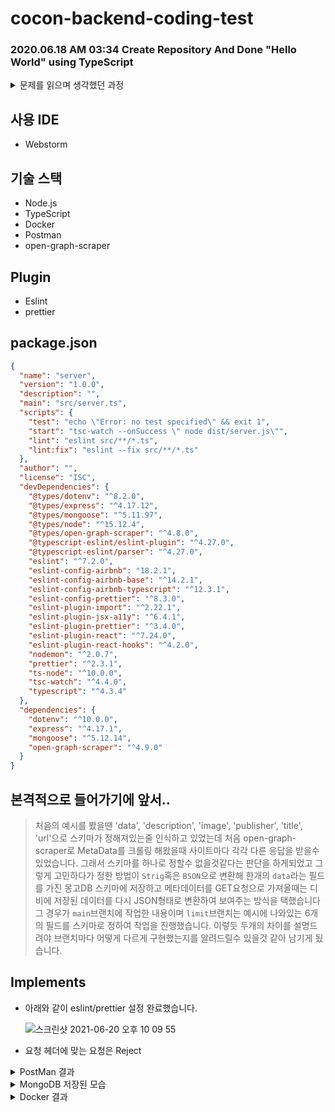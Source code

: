 # cocon-backend-coding-test

### 2020.06.18 AM 03:34 Create Repository And Done "Hello World" using TypeScript

<details>
    <summary>문제를 읽으며 생각했던 과정</summary>

# **Cocon 백엔드 개발자 테스트**

## **웹페이지 Metadata Crawler**

아래 이미지와 같이 슬랙이나 카톡 등에서 링크를 공유할 경우 링크뿐만 아니라 해당 웹페이지의 제목/설명/이미지 등이 첨부되는 것을 본 적이 있을 겁니다.

- 슬랙 예시

![https://cocon.style/pages/static/metadata-example1.png](https://cocon.style/pages/static/metadata-example1.png)

- 카톡 예시

![https://cocon.style/pages/static/metadata-example2.png](https://cocon.style/pages/static/metadata-example2.png)

이렇게 웹페이지의 메타데이타를 긁어와서 저장하는 웹서버를 구현해야 합니다.
> 메타데이터의 뜻을 다시한번 찾아보면서 [위키백과](https://ko.wikipedia.org/wiki/%EB%A9%94%ED%83%80%EB%8D%B0%EC%9D%B4%ED%84%B0)를 읽어보았고 "어떠한 목적을 가지고 만들어진 데이터"라는 정의가 눈에 띄었고 위의 예시처럼 저러한 서비스를 사용자에게 제공하기위한 목적을 가지고 메타데이터를 긁어오는 과정을 하겠구나 라고 생각했습니다. 하지만 메타데이터라는 키워드로만은 역부족이였고 '카톡 미리보기 구현'이라는 키워드로 검색했더니 [링크](https://code-study.tistory.com/41) 에서 meta 태그의 property로 `og(Open Graph):`의 형식으로 되어있는 태그의 정보들을 가져와서 링크전달시 사용자에게 링크에 해당하는 사이트의 정보를 제공해줄수 있다는것을 알았습니다. 단순히 BackEnd 코딩테스트라는 것을 넘어서 정말 이 이야기는 재미있었고 정말 이런걸 구현하는 프로그래머들이 멋있고 그들이 되고싶다는 생각을 했습니다. 또한 [링크](https://brunch.co.kr/@jiyeonsongofnt/11) 를 통해 페이스북에서 처음 만들었다는 정보를 얻게되고 웹의 세계에서 아주 높은 위상을 가지고있다는것도 알게되었습니다.

## **제공되어야 하는 API**

### **1. POST /metadata**

- 메소드: POST
- 경로: /metadata
- 요청 헤더
    - Accept: application/json
    - Content-Type: application/json
- 요청 바디: { "url": "http://..." }
- 응답: 메타데이터가 담긴 json 포맷의 데이터

예시

```
$ curl -X POST -H 'Accept: application/json' -H 'Content-Type: application/json' "http://localhost:3000/metadata" -d '{ "url": "https://visualstudio.microsoft.com/ko/vs/features/node-js" }' | jq
{
  "date": "2020-10-20T17:34:36.000Z",
  "description": "Project templates, IntelliSense, npm integration, debugging, & more. Turn Visual Studio into a powerful Node.js development environment. Download for free.",
  "image": "https://visualstudio.microsoft.com/wp-content/uploads/2018/06/vscom_vs_features_node-js_twitter.png",
  "publisher": "Visual Studio",
  "title": "Node.js Developer Tools | Visual Studio",
  "url": "https://visualstudio.microsoft.com/ko/vs/features/node-js/"
}

```

> 위의 소스코드를 보고 `curl`가 `command line 기반의 웹 요청 도구`라는 것을 알게되었고 평소에 터미널을 매우 자주 사용하는 편인데 이제 웹 요청도 터미널로 보내면 되겠구나라는 생각과 정말 터미널은 안되는게 없다는 생각이 들었습니다. `-X`옵션은 HTTP 메서드를 설정할수 있는 옵션이며 `-H`는 헤더를 보내고 `-d`는 데이터를 전달하는 옵션이다. 저 명령어를 처음에 내 터미널에서 쳐봤는데 `jq`라는 명령어를 찾을수 없다는 오류메시지를 얻었다. 혹시나 해서 `jq`를 뺐더니 ![jq제외 이미지](https://user-images.githubusercontent.com/44861205/122655765-fd971e80-d18f-11eb-84d1-854fdf92741e.png) 아래 이미지같은 결과를 얻었고 분명히 예시의 결과와 달랐다. 바로 검색을 해보니 command line용 Json 처리기로 curl의 명령행 http 처리기와 연계해서 JSON 기반의 REST API를 디버깅할때 유용한 툴이라는것을 알게되었다. [링크](https://www.lesstif.com/software-architect/jq-json-42074200.html) 에서 `jq`를 설치하고 명령어를 사용해봤는데 이번엔 예시와 비슷하게 JSON형태의 데이터를 응답받았습니다.

### **2. GET /metadatas**

- 메소드: GET
- 경로: /metadatas
- 요청 헤더
    - Accept: application/json
- 응답: 지금까지 긁어온 모든 메타데이터가 담긴 json 포맷의 데이터

예시

```
$ curl -X GET -H 'Accept: application/json' "http://localhost:3000/metadatas" | jq
[
  {
    "date": "2020-10-20T17:34:36.000Z",
    "description": "Project templates, IntelliSense, npm integration, debugging, & more. Turn Visual Studio into a powerful Node.js development environment. Download for free.",
    "image": "https://visualstudio.microsoft.com/wp-content/uploads/2018/06/vscom_vs_features_node-js_twitter.png",
    "publisher": "Visual Studio",
    "title": "Node.js Developer Tools | Visual Studio",
    "url": "https://visualstudio.microsoft.com/ko/vs/features/node-js/"
  },
  ...
]

```

## **구현 조건**

1. [Node.js](https://nodejs.org/)로 실행되어야 하고 언어는 [Typescript](https://www.typescriptlang.org/)를 사용해야 합니다.
 
> Node.js로 실행되어야한다까지는 잘 읽다가 갑자기 TypeScript를 언어로 사용해야한다는 글을 읽고 순간 얼었고 일단 계속 읽었는데 4번 구현조건에 docker를 이용해서 빌드 및 사용이 가능해야한다는 글을 읽고 또 얼었다. 하지만 제가 포트폴리오에 적었던 "저는 제가 개발자로 살아가야한다는걸 확신합니다"라는 소개글을 쓸때 장난으로 쓴것이 아니기때문에 단순한 과제라고 생각하지 않고 제가 Cocon이라는 회사에 실제 입사해 이러한 맡은바가 주어진다면 어떻게 해야할지, 어떻게 행동해야하는지를 생각하면서 할수있다는 믿음과 책임감을 가지고 과제에 임했습니다.
2. 메타데이터를 저장하는 DB는 [MongoDB](https://www.mongodb.com/) 를 사용하세요. Node.js 어플리케이션에 MongoDB의 주소가 `MONGODB_URL` 환경변수로 전달되어야 합니다.
3. 기본적인 [eslint](https://eslint.org/) /[prettier](https://prettier.io/) 설정이 되어있어야 합니다.
4. [Docker](https://www.docker.com/) 를 이용해서 빌드 및 실행이 가능해야 합니다.
5. 여기에 명시되지 않은 것은 자유롭게 외부 라이브러리 같은 것을 활용하며 최대한 호율적으로 구현해주시면 됩니다.

## **과제 제출 방식**

1. GitHub의 본인 계정에 `cocon-backend-coding-test`로 private repository를 생성하고 코드를 올립니다.
2. GitHub `cocon-backend-coding-test` repository의 [Settings] - [Manage access]에서 Collaborator로 [mint-seoul](http://github.com/mint-seoul) 계정을 추가합니다.
3. [cocon@blacktangerine.kr](mailto:cocon@blacktangerine.kr) 이메일로 GitHub `cocon-backend-coding-test` repository 링크를 제출합니다.
</details>

## 사용 IDE

- Webstorm

## 기술 스택

- Node.js
- TypeScript
- Docker
- Postman
- open-graph-scraper

## Plugin

- Eslint
- prettier


## package.json

```json
{
  "name": "server",
  "version": "1.0.0",
  "description": "",
  "main": "src/server.ts",
  "scripts": {
    "test": "echo \"Error: no test specified\" && exit 1",
    "start": "tsc-watch --onSuccess \" node dist/server.js\"",
    "lint": "eslint src/**/*.ts",
    "lint:fix": "eslint --fix src/**/*.ts"
  },
  "author": "",
  "license": "ISC",
  "devDependencies": {
    "@types/dotenv": "^8.2.0",
    "@types/express": "^4.17.12",
    "@types/mongoose": "^5.11.97",
    "@types/node": "^15.12.4",
    "@types/open-graph-scraper": "^4.8.0",
    "@typescript-eslint/eslint-plugin": "^4.27.0",
    "@typescript-eslint/parser": "^4.27.0",
    "eslint": "^7.2.0",
    "eslint-config-airbnb": "18.2.1",
    "eslint-config-airbnb-base": "^14.2.1",
    "eslint-config-airbnb-typescript": "^12.3.1",
    "eslint-config-prettier": "^8.3.0",
    "eslint-plugin-import": "^2.22.1",
    "eslint-plugin-jsx-a11y": "^6.4.1",
    "eslint-plugin-prettier": "^3.4.0",
    "eslint-plugin-react": "^7.24.0",
    "eslint-plugin-react-hooks": "^4.2.0",
    "nodemon": "^2.0.7",
    "prettier": "^2.3.1",
    "ts-node": "^10.0.0",
    "tsc-watch": "^4.4.0",
    "typescript": "^4.3.4"
  },
  "dependencies": {
    "dotenv": "^10.0.0",
    "express": "^4.17.1",
    "mongoose": "^5.12.14",
    "open-graph-scraper": "^4.9.0"
  }
}


```

## 본격적으로 들어가기에 앞서..

> 처음의 예시를 봤을땐 'data', 'description', 'image', 'publisher', 'title', 'url'으로 스키마가 정해져있는줄 인식하고 있었는데 처음 open-graph-scraper로 MetaData를 크롤링 해왔을때 사이트마다 각각 다른 응답을 받을수 있었습니다. 그래서 스키마를 하나로 정할수 없을것같다는 판단을 하게되었고 그렇게 고민하다가 정한 방법이 `Strig`혹은 `BSON`으로 변환해 한개의 `data`라는 필드를 가진 몽고DB 스키마에 저장하고 메타데이터를 GET요청으로 가져올때는 디비에 저장된 데이터를 다시 JSON형태로 변환하여 보여주는 방식을 택했습니다 그 경우가 `main`브랜치에 작업한 내용이며 `limit`브랜치는 예시에 나와있는 6개의 필드를 스키마로 정하여 작업을 진행했습니다. 이렇듯 두개의 차이를 설명드려야 브랜치마다 어떻게 다르게 구현했는지를 알려드릴수 있을것 같아 남기게 됬습니다.

## Implements

- 아래와 같이 eslint/prettier 설정 완료했습니다.
  
  ![스크린샷 2021-06-20 오후 10 09 55](https://user-images.githubusercontent.com/44861205/122675408-409ad580-d214-11eb-9594-cf7a18a62b04.png)

- 요청 헤더에 맞는 요청은 Reject

<details>
  <summary>PostMan 결과</summary>
  
- main Branch

POST / meatadata

![스크린샷 2021-06-21 오전 12 33 45](https://user-images.githubusercontent.com/44861205/122680033-5dd99f00-d228-11eb-9bdf-6df3b97a0cea.png)

GET / metadatas

![스크린샷 2021-06-21 오전 12 35 12](https://user-images.githubusercontent.com/44861205/122680072-8c577a00-d228-11eb-871f-5e5767699caf.png)


- limit branch


POST / meatadata

![스크린샷 2021-06-21 오전 12 36 38](https://user-images.githubusercontent.com/44861205/122680128-bf9a0900-d228-11eb-8133-a2ad264f9695.png)


GET / metadatas

![스크린샷 2021-06-21 오전 12 37 04](https://user-images.githubusercontent.com/44861205/122680147-cf195200-d228-11eb-9f11-e24e52b87dfb.png)

</details>

<details>
  <summary>MongoDB 저장된 모습</summary>
- data Schema

![스크린샷 2021-06-21 오전 12 20 30](https://user-images.githubusercontent.com/44861205/122679927-dd1aa300-d227-11eb-8894-7d952098edd8.png)

- limitData Schema

![스크린샷 2021-06-21 오전 12 20 38](https://user-images.githubusercontent.com/44861205/122679938-ec99ec00-d227-11eb-90a7-451485765a08.png)



</details>


<details>
  <summary>Docker 결과</summary>
- docker Image (cocon image)

![스크린샷 2021-06-21 오전 12 39 41](https://user-images.githubusercontent.com/44861205/122680230-2fa88f00-d229-11eb-8c3c-fc33043fad15.png)

- `docker run -p 3000:3000 cocon` 실행시 POST, GET 요청

- POST

![스크린샷 2021-06-21 오전 12 42 23](https://user-images.githubusercontent.com/44861205/122680401-e7d63780-d229-11eb-92ff-d1982d1bb846.png)

- GET

  ![스크린샷 2021-06-21 오전 12 43 02](https://user-images.githubusercontent.com/44861205/122680416-f6bcea00-d229-11eb-8ada-2473b513c6b4.png)

</details>